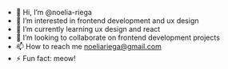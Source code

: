 - 👋 Hi, I’m @noelia-riega
- 👀 I’m interested in frontend development and ux design
- 🌱 I’m currently learning ux design and react
- 💞️ I’m looking to collaborate on frontend development projects
- 📫 How to reach me noeliariega@gmail.com
- ⚡ Fun fact: meow!

<!---
noelia-riega/noelia-riega is a ✨ special ✨ repository because its `README.md` (this file) appears on your GitHub profile.
You can click the Preview link to take a look at your changes.
--->

